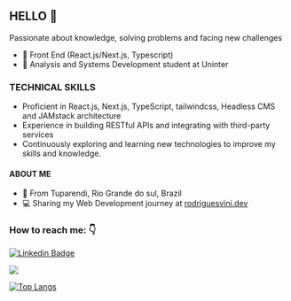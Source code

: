 


## HELLO 👋
Passionate about knowledge, solving problems and facing new challenges

- 📘 Front End (React.js/Next.js, Typescript)
- 📕 Analysis and Systems Development student at Uninter

### TECHNICAL SKILLS
- Proficient in React.js, Next.js, TypeScript, tailwindcss, Headless CMS and JAMstack architecture
- Experience in building RESTful APIs and integrating with third-party services
- Continuously exploring and learning new technologies to improve my skills and knowledge.

#### ABOUT ME
-  📍 From Tuparendi, Rio Grande do sul, Brazil
- 💻 Sharing my Web Development journey at [rodriguesvini.dev](https://instagram.com/rodriguesvini.dev)

### How to reach me: 👇 

[![Linkedin Badge](https://img.shields.io/badge/-Vinicius%20Rodrigues-1B63F5?style=flat-square&logo=Linkedin&logoColor=white&link=https://www.linkedin.com/in/vinicius-rodrigues-5897831b8/)](https://www.linkedin.com/in/vinicius-rodrigues-5897831b8/)

<img src="https://github-readme-stats.vercel.app/api?username=ViniSCode&&show_icons=true&title_color=993399&icon_color=bb2acf&text_color=daf7dc&bg_color=151515"/>

[![Top Langs](https://github-readme-stats.vercel.app/api/top-langs/?username=viniscode&layout=compact&theme=tokyonight)](https://github.com/anuraghazra/github-readme-stats)
